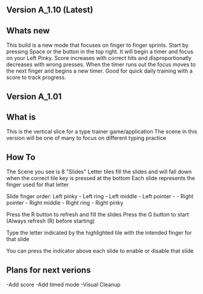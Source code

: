 Version A_1.10 (Latest)
---------------------------------------
Whats new
-----------
This build is a new mode that focuses on finger to finger sprints.
Start by pressing Space or the button in the top right.
It will begin a timer and focus on your Left Pinky.
Score increases with correct hits and disproportionatly decreases with wrong presses.
When the timer runs out the focus moves to the next finger and begins a new timer.
Good for quick daily training with a score to track progress.


Version A_1.01
---------------------------------------
What is
-----------
This is the vertical slice for a type trainer game/application
The scene in this version will be one of many to focus on different typing practice

How To
-----------
The Scene you see is 8 "Slides"
Letter tiles fill the slides and will fall down when the correct tile key is pressed at the bottom
Each slide represents the finger used for that letter

Slide finger order:
Left pinky - Left ring - Left middle - Left pointer - - Right pointer - Right middle - Right ring - Right pinky

Press the R button to refresh and fill the slides
Press the G button to start (Always refresh (R) before starting)

Type the letter indicated by the highlighted tile with the intended finger for that slide

You can press the indicator above each slide to enable or disable that slide


Plans for next verions
------------------------
-Add score
-Add timed mode
-Visual Cleanup
